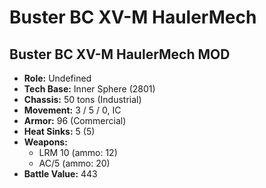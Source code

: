 # Buster BC XV-M HaulerMech
## Buster BC XV-M HaulerMech MOD
- **Role:** Undefined
- **Tech Base:** Inner Sphere (2801)
- **Chassis:** 50 tons (Industrial)
- **Movement:** 3 / 5 / 0, IC
- **Armor:** 96 (Commercial)
- **Heat Sinks:** 5 (5)
- **Weapons:**
  - LRM 10 (ammo: 12)
  - AC/5 (ammo: 20)
- **Battle Value:** 443

